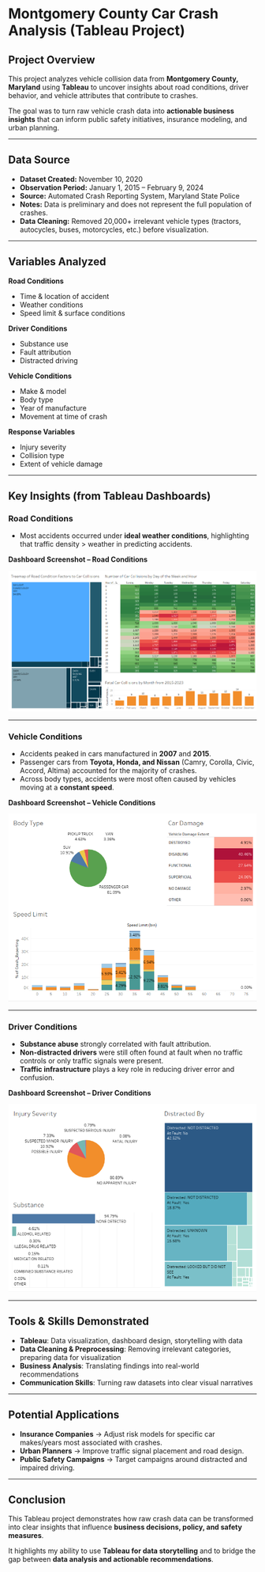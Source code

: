 # Montgomery County Car Crash Analysis (Tableau Project)

## Project Overview
This project analyzes vehicle collision data from **Montgomery County, Maryland** using **Tableau** to uncover insights about road conditions, driver behavior, and vehicle attributes that contribute to crashes.  

The goal was to turn raw vehicle crash data into **actionable business insights** that can inform public safety initiatives, insurance modeling, and urban planning.

---

## Data Source
- **Dataset Created:** November 10, 2020  
- **Observation Period:** January 1, 2015 – February 9, 2024  
- **Source:** Automated Crash Reporting System, Maryland State Police  
- **Notes:** Data is preliminary and does not represent the full population of crashes.  
- **Data Cleaning:** Removed 20,000+ irrelevant vehicle types (tractors, autocycles, buses, motorcycles, etc.) before visualization.  

---

## Variables Analyzed
**Road Conditions**
- Time & location of accident  
- Weather conditions  
- Speed limit & surface conditions  

**Driver Conditions**
- Substance use  
- Fault attribution  
- Distracted driving  

**Vehicle Conditions**
- Make & model  
- Body type  
- Year of manufacture  
- Movement at time of crash  

**Response Variables**
- Injury severity  
- Collision type  
- Extent of vehicle damage  

---

## Key Insights (from Tableau Dashboards)

### Road Conditions
- Most accidents occurred under **ideal weather conditions**, highlighting that traffic density > weather in predicting accidents.  

**Dashboard Screenshot – Road Conditions**  
<div align="center">
      
![Road Conditions Dashboard](https://github.com/emilyzhu44/Montgomery-County-Vehicle-Analysis-in-Tableau/blob/main/Road%20Conditions%20Dashboard.png)  

</div>

---

### Vehicle Conditions
- Accidents peaked in cars manufactured in **2007** and **2015**.  
- Passenger cars from **Toyota, Honda, and Nissan** (Camry, Corolla, Civic, Accord, Altima) accounted for the majority of crashes.  
- Across body types, accidents were most often caused by vehicles moving at a **constant speed**.  

**Dashboard Screenshot – Vehicle Conditions**  
<div align="center">
      
![Vehicle Conditions Dashboard](https://github.com/emilyzhu44/Montgomery-County-Vehicle-Analysis-in-Tableau/blob/main/Vehicle%20body%20type%20Dashboard.png)  

</div>

---

### Driver Conditions
- **Substance abuse** strongly correlated with fault attribution.  
- **Non-distracted drivers** were still often found at fault when no traffic controls or only traffic signals were present.  
- **Traffic infrastructure** plays a key role in reducing driver error and confusion.  

**Dashboard Screenshot – Driver Conditions**  
<div align="center">
      
![Driver Conditions Dashboard](https://github.com/emilyzhu44/Montgomery-County-Vehicle-Analysis-in-Tableau/blob/main/Injury%20Severity%20Dashboard.png)  

</div>

---

## Tools & Skills Demonstrated
- **Tableau**: Data visualization, dashboard design, storytelling with data  
- **Data Cleaning & Preprocessing**: Removing irrelevant categories, preparing data for visualization  
- **Business Analysis**: Translating findings into real-world recommendations  
- **Communication Skills**: Turning raw datasets into clear visual narratives  

---

## Potential Applications
- **Insurance Companies** → Adjust risk models for specific car makes/years most associated with crashes.  
- **Urban Planners** → Improve traffic signal placement and road design.  
- **Public Safety Campaigns** → Target campaigns around distracted and impaired driving.  

---

## Conclusion
This Tableau project demonstrates how raw crash data can be transformed into clear insights that influence **business decisions, policy, and safety measures**.  

It highlights my ability to use **Tableau for data storytelling** and to bridge the gap between **data analysis and actionable recommendations**.  
